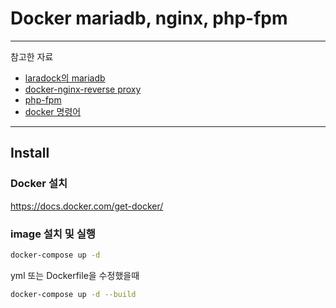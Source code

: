 # Docker mariadb, nginx, php-fpm

---

참고한 자료

- [laradock의 mariadb](https://laradock.io/)
- [docker-nginx-reverse proxy](https://medium.com/sjk5766/docker-compose%EB%A1%9C-localhost-nginx-%EB%A6%AC%EB%B2%84%EC%8A%A4-%ED%94%84%EB%A1%9D%EC%8B%9C-%EA%B5%AC%EC%84%B1-8214d41a94fc)
- [php-fpm](https://medium.com/sjk5766/dockerfile%EB%A1%9C-laravel-%EA%B5%AC%EC%B6%95%ED%95%98%EA%B8%B0-8a5db266d2ef)
- [docker 명령어](https://www.daleseo.com/docker-compose/)

---

## Install

### Docker 설치

https://docs.docker.com/get-docker/

### image 설치 및 실행

```bash
docker-compose up -d
```

yml 또는 Dockerfile을 수정했을때

```bash
docker-compose up -d --build
```

